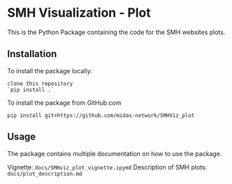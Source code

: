 # SMH Visualization - Plot

This is the Python Package containing the code for the SMH websites 
plots.

## Installation

To install the package locally:

    clone this repository
    `pip install .`

To install the package from GitHub.com

`pip install git+https://github.com/midas-network/SMHViz_plot`

## Usage

The package contains multiple documentation on how to use the package.

Vignette: `docs/SMHviz_plot_vignette.ipymd`
Description of SMH plots: `docs/plot_description.md`



